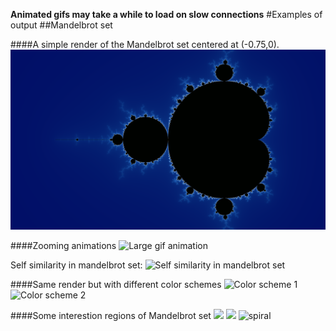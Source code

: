 **Animated gifs may take a while to load on slow connections**
#Examples of output
##Mandelbrot set

####A simple render of the Mandelbrot set centered at (-0.75,0).
![Full render of Mandelbrot set](https://github.com/veniversum/fractal-haskell/blob/master/out/full.png)

####Zooming animations
![Large gif animation](https://github.com/veniversum/fractal-haskell/blob/master/out/ca_zoom_100.gif)
<!-- ![Very simple animation](https://github.com/veniversum/fractal-haskell/blob/master/out/anim.gif) -->


Self similarity in mandelbrot set:
![Self similarity in mandelbrot set](https://cloud.githubusercontent.com/assets/6357330/11384932/0f4fe8aa-930c-11e5-8eac-1a85a0b385d0.gif)

####Same render but with different color schemes
![Color scheme 1](https://cloud.githubusercontent.com/assets/6357330/11383961/be401ad2-9303-11e5-95bb-86b68be6b030.png)
![Color scheme 2](https://cloud.githubusercontent.com/assets/6357330/11384028/26715724-9304-11e5-9b6d-7655088e3dc7.png)

####Some interestion regions of Mandelbrot set
![](https://cloud.githubusercontent.com/assets/6357330/11384026/266b52ca-9304-11e5-8eeb-e63f4ab3e16d.png)
![](https://cloud.githubusercontent.com/assets/6357330/11384025/2669abaa-9304-11e5-9709-bb0fc6cbd1fa.png)
![spiral](https://cloud.githubusercontent.com/assets/6357330/11385695/340ec8da-9313-11e5-910d-8d194d2be41f.png)
